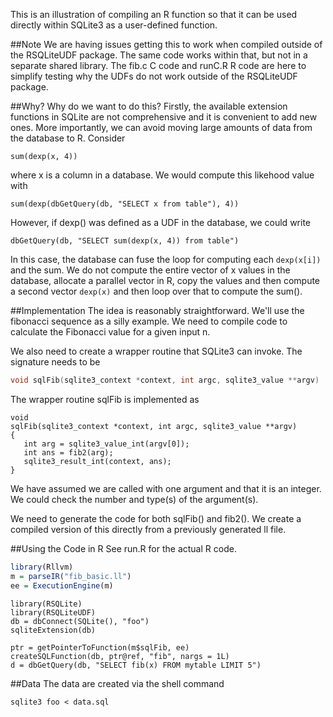 This is an illustration of compiling an R function so that it can be used directly within
SQLite3 as a user-defined function.

##Note
We are having issues getting this to work when compiled outside of the RSQLiteUDF package.
The same code works within that, but not in a separate shared library.
The fib.c C code and runC.R R code are here to simplify testing why the UDFs do not work outside
of the RSQLiteUDF package.

##Why?
Why do we want to do this? Firstly, the available extension functions in SQLite 
are not comprehensive and it is convenient to add new ones.
More importantly, we can avoid moving large amounts of data from the database to R.
Consider 
```
sum(dexp(x, 4))
```
where x is a column in a database.
We would compute this likehood value with
``` 
sum(dexp(dbGetQuery(db, "SELECT x from table"), 4))
```
However, if dexp() was defined as a UDF in the database, we could write
```
dbGetQuery(db, "SELECT sum(dexp(x, 4)) from table")
```
In this case, the database can fuse the loop for computing each `dexp(x[i])` and the sum.
We do not compute the entire vector of x values in the database, allocate a parallel vector
in R, copy the values and then compute a second vector `dexp(x)` and then loop over that 
to compute the sum().


##Implementation
The idea is reasonably straightforward. We'll use the fibonacci sequence as a silly example.
We need to compile code to calculate the Fibonacci value for a given input n.

We also need to create a wrapper routine that SQLite3 can invoke. 
The signature needs to be
```c
void sqlFib(sqlite3_context *context, int argc, sqlite3_value **argv)
```
The wrapper routine sqlFib is implemented as
```
void
sqlFib(sqlite3_context *context, int argc, sqlite3_value **argv)
{
   int arg = sqlite3_value_int(argv[0]);
   int ans = fib2(arg);
   sqlite3_result_int(context, ans);
}
```
We have assumed we are called with one argument and that it is an integer.
We could check the number and type(s) of the argument(s).

We need to generate the code for both sqlFib() and fib2().
We create a compiled version of this directly from a previously generated ll file.

##Using the Code in R
See run.R for the actual R code.
```r
library(Rllvm)
m = parseIR("fib_basic.ll")
ee = ExecutionEngine(m)
```

```
library(RSQLite)
library(RSQLiteUDF)
db = dbConnect(SQLite(), "foo")
sqliteExtension(db) 
```

```
ptr = getPointerToFunction(m$sqlFib, ee)
createSQLFunction(db, ptr@ref, "fib", nargs = 1L)
d = dbGetQuery(db, "SELECT fib(x) FROM mytable LIMIT 5")
```

##Data
The data are created via the shell command
```
sqlite3 foo < data.sql
```

